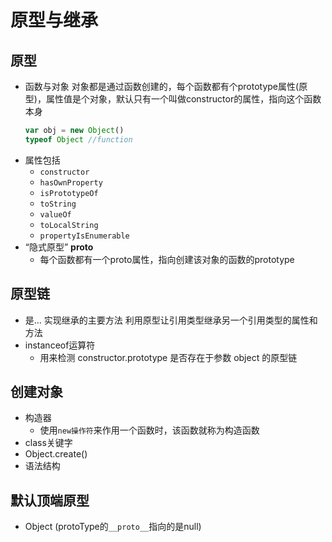原型与继承
===

原型
---
* 函数与对象
  对象都是通过函数创建的，每个函数都有个prototype属性(原型)，属性值是个对象，默认只有一个叫做constructor的属性，指向这个函数本身
  ```js
  var obj = new Object()
  typeof Object //function
  ```
* 属性包括
  - `constructor`
  - `hasOwnProperty`
  - `isPrototypeOf`
  - `toString`
  - `valueOf`
  - `toLocalString`
  - `propertyIsEnumerable`
* “隐式原型” __proto__
  - 每个函数都有一个proto属性，指向创建该对象的函数的prototype

原型链
---
* 是...
  实现继承的主要方法
  利用原型让引用类型继承另一个引用类型的属性和方法
* instanceof运算符
  - 用来检测 constructor.prototype 是否存在于参数 object 的原型链

创建对象
---
* 构造器
  -  使用`new操作符`来作用一个函数时，该函数就称为构造函数
* class关键字
* Object.create()
* 语法结构

默认顶端原型
---
* Object (protoType的`__proto__`指向的是null)
